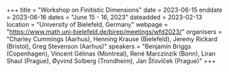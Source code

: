 +++
title = "Workshop on Finitistic Dimensions"
date = 2023-06-15
enddate = 2023-06-16
dates = "June 15 - 16, 2023"
dateadded = 2023-02-13
location = "University of Bielefeld, Germany"
webpage = "https://www.math.uni-bielefeld.de/birep/meetings/wfd2023/"
organisers = "Charley Cummings (Aarhus), Henning Krause (Bielefeld), Jeremy Rickard (Bristol), Greg Stevenson (Aarhus)"
speakers = "Benjamin Briggs (Copenhagen), Vincent Gélinas (Montreal), René Marczinzik (Bonn), Liran Shaul (Prague), Øyvind Solberg (Trondheim), Jan Šťovíček (Prague)"
+++

